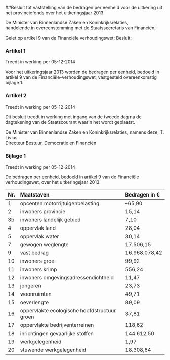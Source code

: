 <meta http-equiv='Content-Type' content='text/html; charset=utf-8' />

##Besluit tot vaststelling van de bedragen per eenheid voor de uitkering uit het provinciefonds over het uitkeringsjaar 2013

De Minister van Binnenlandse Zaken en Koninkrijksrelaties,  
handelende in overeenstemming met de Staatssecretaris van Financiën;

Gelet op artikel 9 van de Financiële verhoudingswet;
Besluit:    

### Artikel  1  
Treedt in werking per 05-12-2014 

Voor het uitkeringsjaar 2013 worden de bedragen per eenheid, bedoeld in artikel 9 van de Financiële-verhoudingswet, vastgesteld overeenkomstig bijlage 1. 

### Artikel  2  
Treedt in werking per 05-12-2014 

Dit besluit treedt in werking met ingang van de tweede dag na de dagtekening van de Staatscourant waarin het wordt geplaatst. 

De 
Minister van Binnenlandse Zaken en Koninkrijksrelaties, namens deze, 
T. Livius  
Directeur Bestuur, Democratie en Financiën   

### Bijlage  1  
Treedt in werking per 05-12-2014 

De bedragen per eenheid, bedoeld in artikel 9 van de Financiële verhoudingswet, over het uitkeringsjaar 2013.  

| Nr.  | Maatstaven  | Bedragen in €  |
|:---|:---|:---|
| 1  | opcenten motorrijtuigenbelasting  | –65,90  |
| 2  | inwoners provincie  | 15,14  |
| 3b  | inwoners landelijk gebied  | 7,10  |
| 4  | oppervlak land  | 28,04  |
| 5  | oppervlak water  | 30,14  |
| 7  | gewogen weglengte  | 17.506,15  |
| 9  | vast bedrag  | 16.968.078,42  |
| 10  | inwoners groei  | 99,92  |
| 11  | inwoners krimp  | 556,24  |
| 12  | inwoners omgevingsadressendichtheid  | 11,47  |
| 13  | jongeren  | 23,73  |
| 14  | woonruimten  | 49,71  |
| 15  | oeverlengte  | 89,09  |
| 16  | oppervlakte ecologische hoofdstructuur groen  | 37,81  |
| 17  | oppervlakte bedrijventerreinen  | 118,62  |
| 18  | inrichtingen gevaarlijke stoffen  | 144.612,50  |
| 19  | werkgelegenheid  | 1,97  |
| 20  | stuwende werkgelegenheid  | 18.308,64  |

